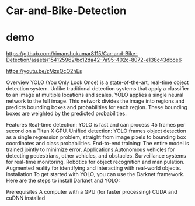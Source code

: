 # Car-and-Bike-Detection

# demo




https://github.com/himanshukumar8115/Car-and-Bike-Detection/assets/154125962/bc12da42-7a95-402c-8072-e138c43dbce6


https://youtu.be/zMzsQcO2hEs



Overview
YOLO (You Only Look Once) is a state-of-the-art, real-time object detection system. Unlike traditional detection systems that apply a classifier to an image at multiple locations and scales, YOLO applies a single neural network to the full image. This network divides the image into regions and predicts bounding boxes and probabilities for each region. These bounding boxes are weighted by the predicted probabilities.

Features
Real-time detection: YOLO is fast and can process 45 frames per second on a Titan X GPU.
Unified detection: YOLO frames object detection as a single regression problem, straight from image pixels to bounding box coordinates and class probabilities.
End-to-end training: The entire model is trained jointly to minimize error.
Applications
Autonomous vehicles for detecting pedestrians, other vehicles, and obstacles.
Surveillance systems for real-time monitoring.
Robotics for object recognition and manipulation.
Augmented reality for identifying and interacting with real-world objects.
Installation
To get started with YOLO, you can use the Darknet framework. Here are the steps to install Darknet and YOLO:

Prerequisites
A computer with a GPU (for faster processing)
CUDA and cuDNN installed
